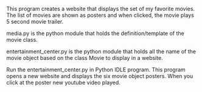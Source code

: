 This program creates a website that displays the set of my favorite movies. 
The list of movies are shown as posters and when clicked, the movie plays 5 second movie trailer.

media.py is the python module that holds the definition/template of the movie class.

entertainment_center.py is the python module that holds all the name of the movie object based on the class Movie to display in a website.

Run the entertainment_center.py in Python IDLE program. This program opens a new website and displays the six movie object posters. When you click at the poster new youtube video played.
